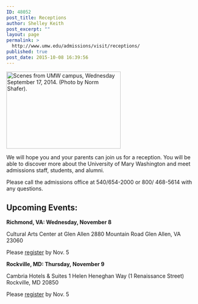 ```yaml
---
ID: 48052
post_title: Receptions
author: Shelley Keith
post_excerpt: ""
layout: page
permalink: >
  http://www.umw.edu/admissions/visit/receptions/
published: true
post_date: 2015-10-08 16:39:56
---
```

<img class="alignright wp-image-48175 size-medium" src="http://www.umw.edu/admissions/wp-content/uploads/sites/6/2015/10/Monroe-students-300x202.jpg" alt="Scenes from UMW campus, Wednesday September 17, 2014. (Photo by Norm Shafer)." width="300" height="202" />

We will hope you and your parents can join us for a reception. You will be able to discover more about the University of Mary Washington and meet admissions staff, students, and alumni.
<p style="text-align: left">Please call the admissions office at 540/654-2000 or
800/ 468-5614 with any questions.</p>

<h2 style="text-align: left">Upcoming Events:</h2>
<strong>Richmond, VA: Wednesday, November 8</strong>

Cultural Arts Center at Glen Allen
2880 Mountain Road
Glen Allen, VA 23060

Please <a href="https://umw.askadmissions.net/Portal/EI/ViewDetails?gid=623577e41f552717f24ace9088883da13ca001">register</a> by Nov. 5

<strong>Rockville, MD: Thursday, November 9</strong>

Cambria Hotels &amp; Suites
1 Helen Heneghan Way (1 Renaissance Street)
Rockville, MD 20850

Please <a href="https://umw.askadmissions.net/Portal/EI/ViewDetails?gid=6235774dd71dbf200344348288a65ef05c33a0">register</a> by Nov. 5